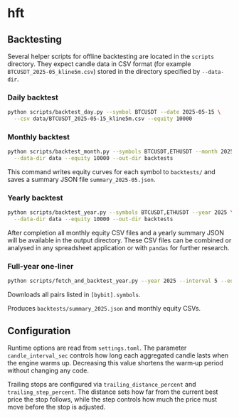 # hft

## Backtesting

Several helper scripts for offline backtesting are located in the `scripts` 
directory. They expect candle data in CSV format (for example
`BTCUSDT_2025-05_kline5m.csv`) stored in the directory specified by
`--data-dir`.

### Daily backtest

```bash
python scripts/backtest_day.py --symbol BTCUSDT --date 2025-05-15 \
  --csv data/BTCUSDT_2025-05-15_kline5m.csv --equity 10000
```

### Monthly backtest

```bash
python scripts/backtest_month.py --symbols BTCUSDT,ETHUSDT --month 2025-05 \
  --data-dir data --equity 10000 --out-dir backtests
```

This command writes equity curves for each symbol to `backtests/` and saves a
summary JSON file `summary_2025-05.json`.

### Yearly backtest

```bash
python scripts/backtest_year.py --symbols BTCUSDT,ETHUSDT --year 2025 \
  --data-dir data --equity 10000 --out-dir backtests
```

After completion all monthly equity CSV files and a yearly summary JSON will be
available in the output directory. These CSV files can be combined or analysed
in any spreadsheet application or with `pandas` for further research.

### Full-year one-liner

```bash
python scripts/fetch_and_backtest_year.py --year 2025 --interval 5 --equity 10000
```

Downloads all pairs listed in `[bybit].symbols`.

Produces `backtests/summary_2025.json` and monthly equity CSVs.

## Configuration

Runtime options are read from `settings.toml`.  The parameter
`candle_interval_sec` controls how long each aggregated candle lasts when the
engine warms up.  Decreasing this value shortens the warm‑up period without
changing any code.

Trailing stops are configured via `trailing_distance_percent` and
`trailing_step_percent`.  The distance sets how far from the current best price
the stop follows, while the step controls how much the price must move before
the stop is adjusted.
